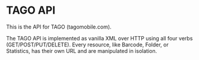 TAGO API
====================

This is the API for TAGO (tagomobile.com). 

The TAGO API is implemented as vanilla XML over HTTP using all four verbs (GET/POST/PUT/DELETE). 
Every resource, like Barcode, Folder, or Statistics, has their own URL and are manipulated in isolation. 